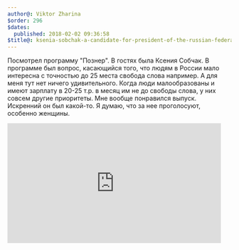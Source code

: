 ```yaml
---
author@: Viktor Zharina
$order: 296
$dates:
  published: 2018-02-02 09:36:58
$title@: ksenia-sobchak-a-candidate-for-president-of-the-russian-federation-is-a-guest-of-pozner
---
```

Посмотрел программу "Познер". В гостях была Ксения Собчак. В программе был вопрос, касающийся того, что людям в России мало интересна с точностью до 25 места свобода слова например. А для меня тут нет ничего удивительного. Когда люди малообразованы и имеют зарплату в 20-25 т.р. в месяц им не до свободы слова, у них совсем другие приоритеты.
Мне вообще понравился выпуск. Искренний он был какой-то. Я думаю, что за нее проголосуют, особенно женщины.

<iframe allowfullscreen="" frameborder="0" height="270" src="https://www.youtube.com/embed/t_Xra_HN8a8" width="480"></iframe>
